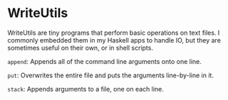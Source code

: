 # WriteUtils

WriteUtils are tiny programs that perform basic operations on text files. I commonly embedded them in my Haskell apps to handle IO, but they are sometimes useful on their own, or in shell scripts.

`append`:
   Appends all of the command line arguments onto one line.

`put`:
   Overwrites the entire file and puts the arguments line-by-line in it.

`stack`:
   Appends arguments to a file, one on each line.
